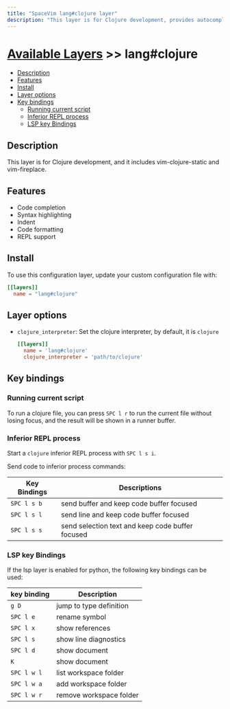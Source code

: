 ```yaml
---
title: "SpaceVim lang#clojure layer"
description: "This layer is for Clojure development, provides autocompletion, syntax checking, code format for Clojure files."
---
```


# [Available Layers](../../) >> lang#clojure

<!-- vim-markdown-toc GFM -->

- [Description](#description)
- [Features](#features)
- [Install](#install)
- [Layer options](#layer-options)
- [Key bindings](#key-bindings)
  - [Running current script](#running-current-script)
  - [Inferior REPL process](#inferior-repl-process)
  - [LSP key Bindings](#lsp-key-bindings)

<!-- vim-markdown-toc -->

## Description

This layer is for Clojure development, and it includes vim-clojure-static and vim-fireplace.

## Features

- Code completion
- Syntax highlighting
- Indent
- Code formatting
- REPL support

## Install

To use this configuration layer, update your custom configuration file with:

```toml
[[layers]]
  name = "lang#clojure"
```

## Layer options

- `clojure_interpreter`: Set the clojure interpreter, by default, it is
  `clojure`
  ```toml
  [[layers]]
    name = 'lang#clojure'
    clojure_interpreter = 'path/to/clojure'
  ```


## Key bindings

### Running current script

To run a clojure file, you can press `SPC l r` to run the current file without losing focus,
and the result will be shown in a runner buffer.

### Inferior REPL process

Start a `clojure` inferior REPL process with `SPC l s i`.

Send code to inferior process commands:

| Key Bindings | Descriptions                                     |
| ------------ | ------------------------------------------------ |
| `SPC l s b`  | send buffer and keep code buffer focused         |
| `SPC l s l`  | send line and keep code buffer focused           |
| `SPC l s s`  | send selection text and keep code buffer focused |

### LSP key Bindings

If the lsp layer is enabled for python, the following key bindings can
be used:

| key binding | Description             |
| ----------- | ----------------------- |
| `g D`       | jump to type definition |
| `SPC l e`   | rename symbol           |
| `SPC l x`   | show references         |
| `SPC l s`   | show line diagnostics   |
| `SPC l d`   | show document           |
| `K`         | show document           |
| `SPC l w l` | list workspace folder   |
| `SPC l w a` | add workspace folder    |
| `SPC l w r` | remove workspace folder |
